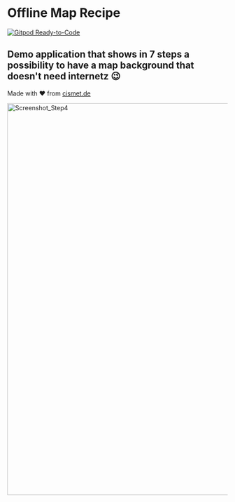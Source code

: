 # Offline Map Recipe

[![Gitpod Ready-to-Code](https://img.shields.io/badge/Gitpod-ready--to--code-blue?logo=gitpod)](https://gitpod.io/#https://github.com/cismet/offline-maps-recipe)

## Demo application that shows in 7 steps a possibility to have a map background that doesn't need internetz 😉

Made with ❤️ from <a target="_" href="https://cismet.de">cismet.de</a>

<img width="893" alt="Screenshot_Step4" src="https://user-images.githubusercontent.com/837211/224551126-fa1f1ec1-6dae-4a95-9097-02399022ea25.png">
